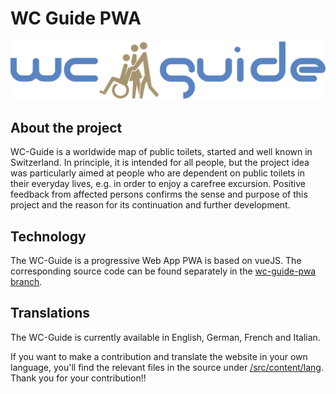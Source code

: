 # WC Guide PWA
![WC-Guide Logo](https://github.com/wc-guide/wc-guide-pwa/blob/master/src/img/wc-guide-logo.svg)

## About the project
WC-Guide is a worldwide map of public toilets, started and well known in Switzerland. In principle, it is intended for all people, but the project idea was particularly aimed at people who are dependent on public toilets in their everyday lives, e.g. in order to enjoy a carefree excursion. Positive feedback from affected persons confirms the sense and purpose of this project and the reason for its continuation and further development.

## Technology
The WC-Guide is a progressive Web App PWA is based on vueJS. The corresponding source code can be found separately in the [wc-guide-pwa branch](https://github.com/wc-guide/wc-guide-pwa).

## Translations
The WC-Guide is currently available in English, German, French and Italian.

If you want to make a contribution and translate the website in your own language, you'll find the relevant files in the source under [/src/content/lang]( https://github.com/wc-guide/wc-guide-pwa-content/tree/master/lang). Thank you for your contribution!!
